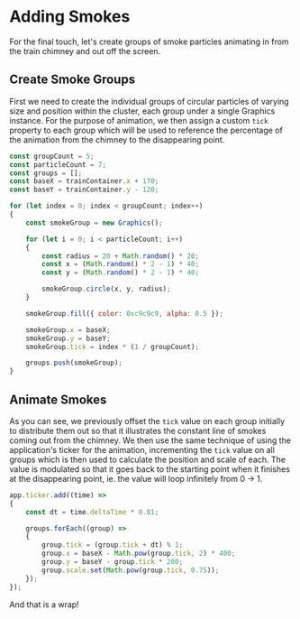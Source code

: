 # Adding Smokes

For the final touch, let's create groups of smoke particles animating in from the train chimney and out off the screen.

## Create Smoke Groups

First we need to create the individual groups of circular particles of varying size and position within the cluster, each group under a single Graphics instance. For the purpose of animation, we then assign a custom `tick` property to each group which will be used to reference the percentage of the animation from the chimney to the disappearing point.

```javascript
const groupCount = 5;
const particleCount = 7;
const groups = [];
const baseX = trainContainer.x + 170;
const baseY = trainContainer.y - 120;

for (let index = 0; index < groupCount; index++)
{
    const smokeGroup = new Graphics();

    for (let i = 0; i < particleCount; i++)
    {
        const radius = 20 + Math.random() * 20;
        const x = (Math.random() * 2 - 1) * 40;
        const y = (Math.random() * 2 - 1) * 40;

        smokeGroup.circle(x, y, radius);
    }

    smokeGroup.fill({ color: 0xc9c9c9, alpha: 0.5 });

    smokeGroup.x = baseX;
    smokeGroup.y = baseY;
    smokeGroup.tick = index * (1 / groupCount);

    groups.push(smokeGroup);
}
```

## Animate Smokes

As you can see, we previously offset the `tick` value on each group initially to distribute them out so that it illustrates the constant line of smokes coming out from the chimney. We then use the same technique of using the application's ticker for the animation, incrementing the `tick` value on all groups which is then used to calculate the position and scale of each. The value is modulated so that it goes back to the starting point when it finishes at the disappearing point, ie. the value will loop infinitely from 0 -> 1.

```javascript
app.ticker.add((time) =>
{
    const dt = time.deltaTime * 0.01;

    groups.forEach((group) =>
    {
        group.tick = (group.tick + dt) % 1;
        group.x = baseX - Math.pow(group.tick, 2) * 400;
        group.y = baseY - group.tick * 200;
        group.scale.set(Math.pow(group.tick, 0.75));
    });
});
```

And that is a wrap!